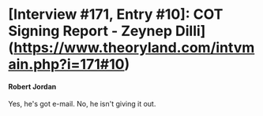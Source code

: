 # [Interview #171, Entry #10]: COT Signing Report - Zeynep Dilli](https://www.theoryland.com/intvmain.php?i=171#10)

#### Robert Jordan

Yes, he's got e-mail. No, he isn't giving it out.

